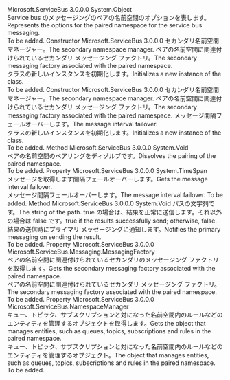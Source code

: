 <Type Name="PairedNamespaceOptions" FullName="Microsoft.ServiceBus.Messaging.PairedNamespaceOptions">
  <TypeSignature Language="C#" Value="public abstract class PairedNamespaceOptions" />
  <TypeSignature Language="ILAsm" Value=".class public auto ansi abstract beforefieldinit PairedNamespaceOptions extends System.Object" />
  <TypeSignature Language="DocId" Value="T:Microsoft.ServiceBus.Messaging.PairedNamespaceOptions" />
  <TypeSignature Language="VB.NET" Value="Public MustInherit Class PairedNamespaceOptions" />
  <TypeSignature Language="F#" Value="type PairedNamespaceOptions = class" />
  <AssemblyInfo>
    <AssemblyName>Microsoft.ServiceBus</AssemblyName>
    <AssemblyVersion>3.0.0.0</AssemblyVersion>
  </AssemblyInfo>
  <Base>
    <BaseTypeName>System.Object</BaseTypeName>
  </Base>
  <Interfaces />
  <Docs>
    <summary><span data-ttu-id="bbb50-101">Service bus のメッセージングのペアの名前空間のオプションを表します。</span><span class="sxs-lookup"><span data-stu-id="bbb50-101">Represents the options for the paired namespace for the service bus messaging.</span></span></summary>
    <remarks>To be added.</remarks>
  </Docs>
  <Members>
    <Member MemberName=".ctor">
      <MemberSignature Language="C#" Value="protected PairedNamespaceOptions (Microsoft.ServiceBus.NamespaceManager secondaryNamespaceManager, Microsoft.ServiceBus.Messaging.MessagingFactory secondaryMessagingFactory);" />
      <MemberSignature Language="ILAsm" Value=".method familyhidebysig specialname rtspecialname instance void .ctor(class Microsoft.ServiceBus.NamespaceManager secondaryNamespaceManager, class Microsoft.ServiceBus.Messaging.MessagingFactory secondaryMessagingFactory) cil managed" />
      <MemberSignature Language="DocId" Value="M:Microsoft.ServiceBus.Messaging.PairedNamespaceOptions.#ctor(Microsoft.ServiceBus.NamespaceManager,Microsoft.ServiceBus.Messaging.MessagingFactory)" />
      <MemberSignature Language="VB.NET" Value="Protected Sub New (secondaryNamespaceManager As NamespaceManager, secondaryMessagingFactory As MessagingFactory)" />
      <MemberSignature Language="F#" Value="new Microsoft.ServiceBus.Messaging.PairedNamespaceOptions : Microsoft.ServiceBus.NamespaceManager * Microsoft.ServiceBus.Messaging.MessagingFactory -&gt; Microsoft.ServiceBus.Messaging.PairedNamespaceOptions" Usage="new Microsoft.ServiceBus.Messaging.PairedNamespaceOptions (secondaryNamespaceManager, secondaryMessagingFactory)" />
      <MemberType>Constructor</MemberType>
      <AssemblyInfo>
        <AssemblyName>Microsoft.ServiceBus</AssemblyName>
        <AssemblyVersion>3.0.0.0</AssemblyVersion>
      </AssemblyInfo>
      <Parameters>
        <Parameter Name="secondaryNamespaceManager" Type="Microsoft.ServiceBus.NamespaceManager" />
        <Parameter Name="secondaryMessagingFactory" Type="Microsoft.ServiceBus.Messaging.MessagingFactory" />
      </Parameters>
      <Docs>
        <param name="secondaryNamespaceManager"><span data-ttu-id="bbb50-102">セカンダリ名前空間マネージャー。</span><span class="sxs-lookup"><span data-stu-id="bbb50-102">The secondary namespace manager.</span></span></param>
        <param name="secondaryMessagingFactory"><span data-ttu-id="bbb50-103">ペアの名前空間に関連付けられているセカンダリ メッセージング ファクトリ。</span><span class="sxs-lookup"><span data-stu-id="bbb50-103">The secondary messaging factory associated with the paired namespace.</span></span></param>
        <summary><span data-ttu-id="bbb50-104"><see cref="T:Microsoft.ServiceBus.Messaging.PairedNamespaceOptions" /> クラスの新しいインスタンスを初期化します。</span><span class="sxs-lookup"><span data-stu-id="bbb50-104">Initializes a new instance of the <see cref="T:Microsoft.ServiceBus.Messaging.PairedNamespaceOptions" /> class.</span></span></summary>
        <remarks>To be added.</remarks>
      </Docs>
    </Member>
    <Member MemberName=".ctor">
      <MemberSignature Language="C#" Value="protected PairedNamespaceOptions (Microsoft.ServiceBus.NamespaceManager secondaryNamespaceManager, Microsoft.ServiceBus.Messaging.MessagingFactory secondaryMessagingFactory, TimeSpan failoverInterval);" />
      <MemberSignature Language="ILAsm" Value=".method familyhidebysig specialname rtspecialname instance void .ctor(class Microsoft.ServiceBus.NamespaceManager secondaryNamespaceManager, class Microsoft.ServiceBus.Messaging.MessagingFactory secondaryMessagingFactory, valuetype System.TimeSpan failoverInterval) cil managed" />
      <MemberSignature Language="DocId" Value="M:Microsoft.ServiceBus.Messaging.PairedNamespaceOptions.#ctor(Microsoft.ServiceBus.NamespaceManager,Microsoft.ServiceBus.Messaging.MessagingFactory,System.TimeSpan)" />
      <MemberSignature Language="VB.NET" Value="Protected Sub New (secondaryNamespaceManager As NamespaceManager, secondaryMessagingFactory As MessagingFactory, failoverInterval As TimeSpan)" />
      <MemberSignature Language="F#" Value="new Microsoft.ServiceBus.Messaging.PairedNamespaceOptions : Microsoft.ServiceBus.NamespaceManager * Microsoft.ServiceBus.Messaging.MessagingFactory * TimeSpan -&gt; Microsoft.ServiceBus.Messaging.PairedNamespaceOptions" Usage="new Microsoft.ServiceBus.Messaging.PairedNamespaceOptions (secondaryNamespaceManager, secondaryMessagingFactory, failoverInterval)" />
      <MemberType>Constructor</MemberType>
      <AssemblyInfo>
        <AssemblyName>Microsoft.ServiceBus</AssemblyName>
        <AssemblyVersion>3.0.0.0</AssemblyVersion>
      </AssemblyInfo>
      <Parameters>
        <Parameter Name="secondaryNamespaceManager" Type="Microsoft.ServiceBus.NamespaceManager" />
        <Parameter Name="secondaryMessagingFactory" Type="Microsoft.ServiceBus.Messaging.MessagingFactory" />
        <Parameter Name="failoverInterval" Type="System.TimeSpan" />
      </Parameters>
      <Docs>
        <param name="secondaryNamespaceManager"><span data-ttu-id="bbb50-105">セカンダリ名前空間マネージャー。</span><span class="sxs-lookup"><span data-stu-id="bbb50-105">The secondary namespace manager.</span></span></param>
        <param name="secondaryMessagingFactory"><span data-ttu-id="bbb50-106">ペアの名前空間に関連付けられているセカンダリ メッセージング ファクトリ。</span><span class="sxs-lookup"><span data-stu-id="bbb50-106">The secondary messaging factory associated with the paired namespace.</span></span></param>
        <param name="failoverInterval"><span data-ttu-id="bbb50-107">メッセージ<see cref="T:System.TimeSpan" />間隔フェールオーバーします。</span><span class="sxs-lookup"><span data-stu-id="bbb50-107">The message <see cref="T:System.TimeSpan" /> interval failover.</span></span></param>
        <summary><span data-ttu-id="bbb50-108"><see cref="T:Microsoft.ServiceBus.Messaging.PairedNamespaceOptions" /> クラスの新しいインスタンスを初期化します。</span><span class="sxs-lookup"><span data-stu-id="bbb50-108">Initializes a new instance of the <see cref="T:Microsoft.ServiceBus.Messaging.PairedNamespaceOptions" /> class.</span></span></summary>
        <remarks>To be added.</remarks>
      </Docs>
    </Member>
    <Member MemberName="ClearPairing">
      <MemberSignature Language="C#" Value="protected internal virtual void ClearPairing ();" />
      <MemberSignature Language="ILAsm" Value=".method familyorassemblyhidebysig newslot virtual instance void ClearPairing() cil managed" />
      <MemberSignature Language="DocId" Value="M:Microsoft.ServiceBus.Messaging.PairedNamespaceOptions.ClearPairing" />
      <MemberSignature Language="VB.NET" Value="Protected Friend Overridable Sub ClearPairing ()" />
      <MemberSignature Language="F#" Value="abstract member ClearPairing : unit -&gt; unit&#xA;override this.ClearPairing : unit -&gt; unit" Usage="pairedNamespaceOptions.ClearPairing " />
      <MemberType>Method</MemberType>
      <AssemblyInfo>
        <AssemblyName>Microsoft.ServiceBus</AssemblyName>
        <AssemblyVersion>3.0.0.0</AssemblyVersion>
      </AssemblyInfo>
      <ReturnValue>
        <ReturnType>System.Void</ReturnType>
      </ReturnValue>
      <Parameters />
      <Docs>
        <summary><span data-ttu-id="bbb50-109">ペアの名前空間のペアリングをディゾルブです。</span><span class="sxs-lookup"><span data-stu-id="bbb50-109">Dissolves the pairing of the paired namespace.</span></span></summary>
        <remarks>To be added.</remarks>
      </Docs>
    </Member>
    <Member MemberName="FailoverInterval">
      <MemberSignature Language="C#" Value="public TimeSpan FailoverInterval { get; }" />
      <MemberSignature Language="ILAsm" Value=".property instance valuetype System.TimeSpan FailoverInterval" />
      <MemberSignature Language="DocId" Value="P:Microsoft.ServiceBus.Messaging.PairedNamespaceOptions.FailoverInterval" />
      <MemberSignature Language="VB.NET" Value="Public ReadOnly Property FailoverInterval As TimeSpan" />
      <MemberSignature Language="F#" Value="member this.FailoverInterval : TimeSpan" Usage="Microsoft.ServiceBus.Messaging.PairedNamespaceOptions.FailoverInterval" />
      <MemberType>Property</MemberType>
      <AssemblyInfo>
        <AssemblyName>Microsoft.ServiceBus</AssemblyName>
        <AssemblyVersion>3.0.0.0</AssemblyVersion>
      </AssemblyInfo>
      <ReturnValue>
        <ReturnType>System.TimeSpan</ReturnType>
      </ReturnValue>
      <Docs>
        <summary><span data-ttu-id="bbb50-110">メッセージを取得します<see cref="T:System.TimeSpan" />間隔フェールオーバーします。</span><span class="sxs-lookup"><span data-stu-id="bbb50-110">Gets the message <see cref="T:System.TimeSpan" /> interval failover.</span></span></summary>
        <value><span data-ttu-id="bbb50-111">メッセージ<see cref="T:System.TimeSpan" />間隔フェールオーバーします。</span><span class="sxs-lookup"><span data-stu-id="bbb50-111">The message <see cref="T:System.TimeSpan" /> interval failover.</span></span></value>
        <remarks>To be added.</remarks>
      </Docs>
    </Member>
    <Member MemberName="OnNotifyPrimarySendResult">
      <MemberSignature Language="C#" Value="protected abstract void OnNotifyPrimarySendResult (string path, bool success);" />
      <MemberSignature Language="ILAsm" Value=".method familyhidebysig newslot virtual instance void OnNotifyPrimarySendResult(string path, bool success) cil managed" />
      <MemberSignature Language="DocId" Value="M:Microsoft.ServiceBus.Messaging.PairedNamespaceOptions.OnNotifyPrimarySendResult(System.String,System.Boolean)" />
      <MemberSignature Language="VB.NET" Value="Protected MustOverride Sub OnNotifyPrimarySendResult (path As String, success As Boolean)" />
      <MemberSignature Language="F#" Value="abstract member OnNotifyPrimarySendResult : string * bool -&gt; unit" Usage="pairedNamespaceOptions.OnNotifyPrimarySendResult (path, success)" />
      <MemberType>Method</MemberType>
      <AssemblyInfo>
        <AssemblyName>Microsoft.ServiceBus</AssemblyName>
        <AssemblyVersion>3.0.0.0</AssemblyVersion>
      </AssemblyInfo>
      <ReturnValue>
        <ReturnType>System.Void</ReturnType>
      </ReturnValue>
      <Parameters>
        <Parameter Name="path" Type="System.String" />
        <Parameter Name="success" Type="System.Boolean" />
      </Parameters>
      <Docs>
        <param name="path"><span data-ttu-id="bbb50-112">パスの文字列です。</span><span class="sxs-lookup"><span data-stu-id="bbb50-112">The string of the path.</span></span></param>
        <param name="success"><span data-ttu-id="bbb50-113">true の場合は、結果を正常に送信します。それ以外の場合は false です。</span><span class="sxs-lookup"><span data-stu-id="bbb50-113">true if the results successfully send; otherwise, false.</span></span></param>
        <summary><span data-ttu-id="bbb50-114">結果の送信時にプライマリ メッセージングに通知します。</span><span class="sxs-lookup"><span data-stu-id="bbb50-114">Notifies the primary messaging on sending the result.</span></span></summary>
        <remarks>To be added.</remarks>
      </Docs>
    </Member>
    <Member MemberName="SecondaryMessagingFactory">
      <MemberSignature Language="C#" Value="public Microsoft.ServiceBus.Messaging.MessagingFactory SecondaryMessagingFactory { get; }" />
      <MemberSignature Language="ILAsm" Value=".property instance class Microsoft.ServiceBus.Messaging.MessagingFactory SecondaryMessagingFactory" />
      <MemberSignature Language="DocId" Value="P:Microsoft.ServiceBus.Messaging.PairedNamespaceOptions.SecondaryMessagingFactory" />
      <MemberSignature Language="VB.NET" Value="Public ReadOnly Property SecondaryMessagingFactory As MessagingFactory" />
      <MemberSignature Language="F#" Value="member this.SecondaryMessagingFactory : Microsoft.ServiceBus.Messaging.MessagingFactory" Usage="Microsoft.ServiceBus.Messaging.PairedNamespaceOptions.SecondaryMessagingFactory" />
      <MemberType>Property</MemberType>
      <AssemblyInfo>
        <AssemblyName>Microsoft.ServiceBus</AssemblyName>
        <AssemblyVersion>3.0.0.0</AssemblyVersion>
      </AssemblyInfo>
      <ReturnValue>
        <ReturnType>Microsoft.ServiceBus.Messaging.MessagingFactory</ReturnType>
      </ReturnValue>
      <Docs>
        <summary><span data-ttu-id="bbb50-115">ペアの名前空間に関連付けられているセカンダリのメッセージング ファクトリを取得します。</span><span class="sxs-lookup"><span data-stu-id="bbb50-115">Gets the secondary messaging factory associated with the paired namespace.</span></span></summary>
        <value><span data-ttu-id="bbb50-116">ペアの名前空間に関連付けられているセカンダリ メッセージング ファクトリ。</span><span class="sxs-lookup"><span data-stu-id="bbb50-116">The secondary messaging factory associated with the paired namespace.</span></span></value>
        <remarks>To be added.</remarks>
      </Docs>
    </Member>
    <Member MemberName="SecondaryNamespaceManager">
      <MemberSignature Language="C#" Value="public Microsoft.ServiceBus.NamespaceManager SecondaryNamespaceManager { get; }" />
      <MemberSignature Language="ILAsm" Value=".property instance class Microsoft.ServiceBus.NamespaceManager SecondaryNamespaceManager" />
      <MemberSignature Language="DocId" Value="P:Microsoft.ServiceBus.Messaging.PairedNamespaceOptions.SecondaryNamespaceManager" />
      <MemberSignature Language="VB.NET" Value="Public ReadOnly Property SecondaryNamespaceManager As NamespaceManager" />
      <MemberSignature Language="F#" Value="member this.SecondaryNamespaceManager : Microsoft.ServiceBus.NamespaceManager" Usage="Microsoft.ServiceBus.Messaging.PairedNamespaceOptions.SecondaryNamespaceManager" />
      <MemberType>Property</MemberType>
      <AssemblyInfo>
        <AssemblyName>Microsoft.ServiceBus</AssemblyName>
        <AssemblyVersion>3.0.0.0</AssemblyVersion>
      </AssemblyInfo>
      <ReturnValue>
        <ReturnType>Microsoft.ServiceBus.NamespaceManager</ReturnType>
      </ReturnValue>
      <Docs>
        <summary><span data-ttu-id="bbb50-117">キュー、トピック、サブスクリプションと対になった名前空間内のルールなどのエンティティを管理するオブジェクトを取得します。</span><span class="sxs-lookup"><span data-stu-id="bbb50-117">Gets the object that manages entities, such as queues, topics, subscriptions and rules in the paired namespace.</span></span></summary>
        <value><span data-ttu-id="bbb50-118">キュー、トピック、サブスクリプションと対になった名前空間内のルールなどのエンティティを管理するオブジェクト。</span><span class="sxs-lookup"><span data-stu-id="bbb50-118">The object that manages entities, such as queues, topics, subscriptions and rules in the paired namespace.</span></span></value>
        <remarks>To be added.</remarks>
      </Docs>
    </Member>
  </Members>
</Type>